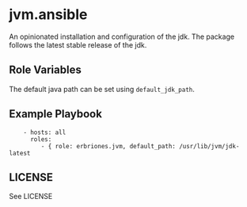 jvm.ansible
=========

An opinionated installation and configuration of the jdk. The package
follows the latest stable release of the jdk.

Role Variables
--------------
The default java path can be set using `default_jdk_path`.

Example Playbook
----------------

```
    - hosts: all
      roles:
         - { role: erbriones.jvm, default_path: /usr/lib/jvm/jdk-latest
```

LICENSE
-------

See LICENSE
